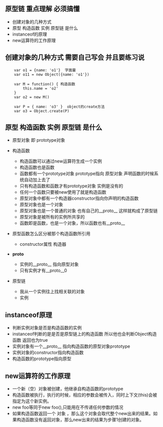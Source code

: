 ## 原型链  重点理解 必须搞懂
* 创建对象的几种方式
* 原型 构造函数 实例 原型链 是什么
* instanceof的原理
* new运算符的工作原理

## 创建对象的几种方式 需要自己写会 并且要练习说
		var o1 = {name: 'o1'}  字面量
		var o11 = new Object({name: 'o1'})

		var M = function() { 构造函数
			this.name = 'o2'
		}
		var o2 = new M()

		var P = { name: 'o3' }  object的create方法
		var o3 = Object.create(P)


## 原型 构造函数 实例 原型链 是什么
* 原型对象 即 prototype对象
* 构造函数
	* 构造函数可以通过new运算符生成一个实例
	* 构造函数也是函数
	* 函数都有一个prototype对象 prototype指向 原型对象 声明函数的时候系统自动加上去了
	* 只有构造函数和函数才有prototype对象 实例是没有的
	* 任何一个函数只要被new使用了就是构造函数
	* 原型对象中都有一个构造器constructor指向你声明的构造函数
	* 原型对象也是一个对象
	* 原型对象也是一个普通的对象 也有自己的__proto__ 这样就构成了原型链
	* 原型对象是被所有的实例所共享的
	* 函数即是函数，也是一个对象，所以函数也有__proto__
* 原型函数怎么区分被那个构造函数所引用
	* constructor属性 构造器
* __proto__
	* 实例的__proto__ 指向原型对象
	* 只有实例才有__proto__0

* 原型链
	* 我从一个实例往上找相关联的对象
	* 实例 	

## instanceof原理
* 判断实例对象是否是构造函数的实例
* instanceof判断的是是否是原型链上的构造函数 所以他也会判断Object构造函数  返回也为true
* 实例对象有一个__proto__ 指向构造函数的原型对象prototype
* 实例对象的constructor指向构造函数
* 构造函数的prototype指向原型

## new运算符的工作原理
* 一个新（空）对象被创建，他继承自构造函数的prototype
* 构造函数被执行，执行的时候，相应的参数会被传入，同时上下文(this)会被指定为这个新实例。
* new foo等同于new foo(),只能用在不传递任何参数的情况
* 如果构造函数返回一个 对象 ，那么这个对象会取代整个new出来的结果。如果构造函数没有返回对象，那么new出来的结果为步骤1创建的对象。	
